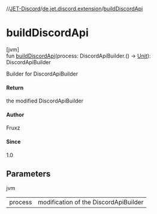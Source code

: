 //[JET-Discord](../../index.md)/[de.jet.discord.extension](index.md)/[buildDiscordApi](build-discord-api.md)

# buildDiscordApi

[jvm]\
fun [buildDiscordApi](build-discord-api.md)(process: DiscordApiBuilder.() -&gt; [Unit](https://kotlinlang.org/api/latest/jvm/stdlib/kotlin/-unit/index.html)): DiscordApiBuilder

Builder for DiscordApiBuilder

#### Return

the modified DiscordApiBuilder

#### Author

Fruxz

#### Since

1.0

## Parameters

jvm

| | |
|---|---|
| process | modification of the DiscordApiBuilder |
